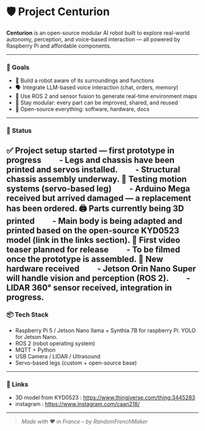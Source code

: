 # 🛡️ Project Centurion

**Centurion** is an open-source modular AI robot built to explore real-world autonomy, perception, and voice-based interaction — all powered by Raspberry Pi and affordable components.

---

### 🧠 Goals

- 🤖 Build a robot aware of its surroundings and functions
- 🗣️ Integrate LLM-based voice interaction (chat, orders, memory)
- 📡 Use ROS 2 and sensor fusion to generate real-time environment maps
- 🧩 Stay modular: every part can be improved, shared, and reused
- 📂 Open-source everything: software, hardware, docs

---

### 🔧 Status

✅ Project setup started — first prototype in progress
  - Legs and chassis have been printed and servos installed.
  - Structural chassis assembly underway.
🧪 Testing motion systems (servo-based leg)
  - Arduino Mega received but arrived damaged — a replacement has been ordered.
🖨️ Parts currently being 3D printed
  - Main body is being adapted and printed based on the open-source KYD0523 model (link in the links section).
📸 First video teaser planned for release
  - To be filmed once the prototype is assembled.
🧠 New hardware received
  - Jetson Orin Nano Super will handle vision and perception (ROS 2).
  - LIDAR 360° sensor received, integration in progress.
---

### 📦 Tech Stack

- Raspberry Pi 5 / Jetson Nano
        llama + Synthia 7B for raspberry Pi. YOLO for Jetson Nano.
- ROS 2 (robot operating system)
- MQTT + Python
- USB Camera / LIDAR / Ultrasound
- Servo-based legs (custom + open-source base)

---

### 🔗 Links

- 3D model from KYD0523 : https://www.thingiverse.com/thing:3445283
- instagram : https://www.instagram.com/caan218/
---

> *Made with ❤️ in France – by RandomFrenchMaker*
